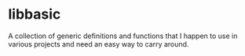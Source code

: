 # libbasic

A collection of generic definitions and functions that I happen to use in various projects and need an easy way to carry around.

